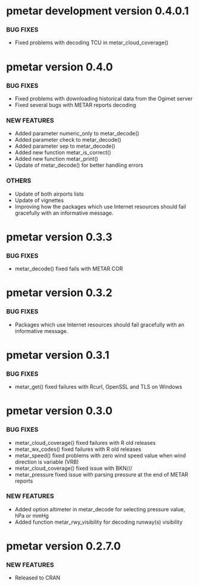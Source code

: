 pmetar development version 0.4.0.1
==================================

### BUG FIXES

* Fixed problems with decoding TCU in metar_cloud_coverage()

pmetar version 0.4.0 
====================

### BUG FIXES

* Fixed problems with downloading historical data from the Ogimet server
* Fixed several bugs with METAR reports decoding

### NEW FEATURES

* Added parameter numeric_only to metar_decode()
* Added parameter check to metar_decode()
* Added parameter sep to metar_decode()
* Added new function metar_is_correct()
* Added new function metar_print()
* Update of metar_decode() for better handling errors 

### OTHERS

* Update of both airports lists
* Update of vignettes
* Improving how the packages which use Internet resources should fail gracefully with 
an informative message.

pmetar version 0.3.3
====================

### BUG FIXES

* metar_decode() fixed fails with METAR COR

pmetar version 0.3.2
====================

### BUG FIXES

* Packages which use Internet resources should fail gracefully with an informative message.

pmetar version 0.3.1
====================

### BUG FIXES

* metar_get() fixed failures with Rcurl, OpenSSL and TLS on Windows

pmetar version 0.3.0
====================

### BUG FIXES

* metar_cloud_coverage() fixed failures with R old releases
* metar_wx_codes() fixed failures with R old releases
* metar_speed() fixed problems with zero wind speed value when wind direction is variable (VRB)
* metar_cloud_coverage() fixed issue with BKN///
* metar_pressure fixed issue with parsing pressure at the end of METAR reports

### NEW FEATURES

* Added option altimeter in metar_decode for selecting pressure value, hPa or mmHg
* Added function metar_rwy_visibility for decoding runway(s) visibility

pmetar version 0.2.7.0
======================

### NEW FEATURES

* Released to CRAN
